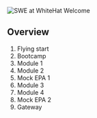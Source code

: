 
![SWE at WhiteHat Welcome](https://user-images.githubusercontent.com/4499581/92381014-fec7f500-f101-11ea-8fcd-506232e5de87.png)

## Overview

1. Flying start
1. Bootcamp
1. Module 1
1. Module 2
1. Mock EPA 1
1. Module 3
1. Module 4
1. Mock EPA 2
1. Gateway
